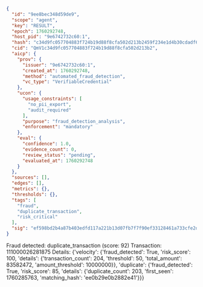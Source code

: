 ```json
{
  "id": "9ee8bec348d59de9",
  "scope": "agent",
  "key": "RESULT",
  "epoch": 1760292748,
  "host_pid": "9e6742732c60:1",
  "hash": "c34d9fc057704883f724b19d88f8cfa502d213b2459f234e1d4b30cdadf6af53",
  "cid": "QmV1c34d9fc057704883f724b19d88f8cfa502d213b2",
  "aicp": {
    "prov": {
      "issuer": "9e6742732c60:1",
      "created_at": 1760292748,
      "method": "automated_fraud_detection",
      "vc_type": "VerifiableCredential"
    },
    "ucon": {
      "usage_constraints": [
        "no_pii_export",
        "audit_required"
      ],
      "purpose": "fraud_detection_analysis",
      "enforcement": "mandatory"
    },
    "eval": {
      "confidence": 1.0,
      "evidence_count": 0,
      "review_status": "pending",
      "evaluated_at": 1760292748
    }
  },
  "sources": [],
  "edges": [],
  "metrics": {},
  "thresholds": {},
  "tags": [
    "fraud",
    "duplicate_transaction",
    "risk_critical"
  ],
  "sig": "ef598bd2b4a87b403edfd117a221b13d07fb7f7f90ef33128461a733cfe2db61"
}
```

Fraud detected: duplicate_transaction (score: 92)
Transaction: 111000026281875
Details: {'velocity': {'fraud_detected': True, 'risk_score': 100, 'details': {'transaction_count': 204, 'threshold': 50, 'total_amount': 83582472, 'amount_threshold': 10000000}}, 'duplicate': {'fraud_detected': True, 'risk_score': 85, 'details': {'duplicate_count': 203, 'first_seen': 1760285763, 'matching_hash': 'ee0b29e0b2882e41'}}}